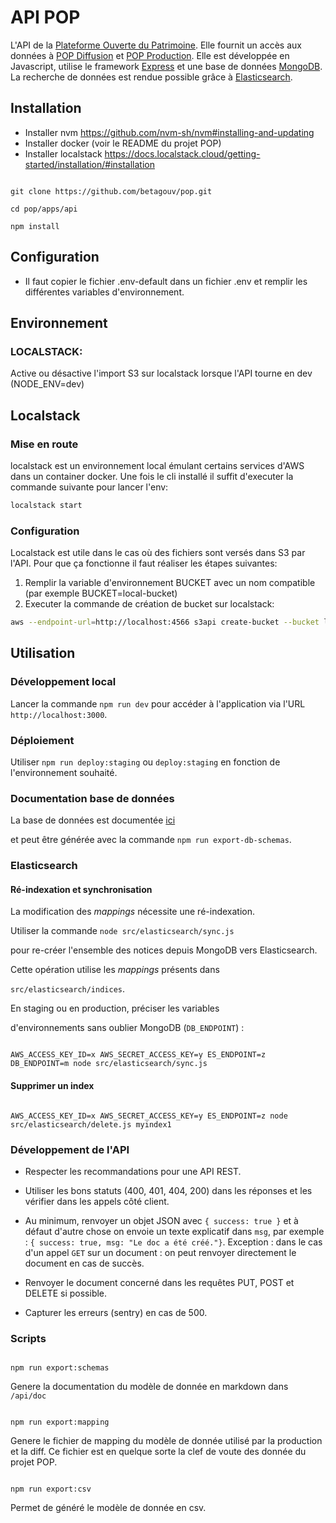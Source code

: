 
# API POP

  

L'API de la [Plateforme Ouverte du Patrimoine](https://pop.culture.gouv.fr). Elle fournit un accès aux données à [POP Diffusion](https://github.com/betagouv/pop/tree/master/apps/diffusion) et [POP Production](https://github.com/betagouv/pop/tree/master/apps/production). Elle est développée en Javascript, utilise le framework [Express](https://expressjs.com) et une base de données [MongoDB](https://www.mongodb.com/). La recherche de données est rendue possible grâce à [Elasticsearch](https://www.elastic.co/fr/products/elasticsearch).

  

## Installation

- Installer nvm https://github.com/nvm-sh/nvm#installing-and-updating
- Installer docker (voir le README du projet POP)
- Installer localstack https://docs.localstack.cloud/getting-started/installation/#installation
  

```

git clone https://github.com/betagouv/pop.git

cd pop/apps/api

npm install

```

## Configuration
- Il faut copier le fichier .env-default dans un fichier .env et remplir les différentes variables d'environnement.

## Environnement
### LOCALSTACK:
Active ou désactive l'import S3 sur localstack lorsque l'API tourne en dev (NODE_ENV=dev)

## Localstack
### Mise en route
localstack est un environnement local émulant certains services d'AWS dans un container docker. 
Une fois le cli installé il suffit d'executer la commande suivante pour lancer l'env: 
```bash
localstack start
```

### Configuration 
Localstack est utile dans le cas où des fichiers sont versés dans S3 par l'API. 
Pour que ça fonctionne il faut réaliser les étapes suivantes:
1. Remplir la variable d'environnement BUCKET avec un nom compatible (par exemple BUCKET=local-bucket)
2. Executer la commande de création de bucket sur localstack:
```bash
aws --endpoint-url=http://localhost:4566 s3api create-bucket --bucket local-bucket --region eu-west-1
```

## Utilisation
### Développement local
Lancer la commande `npm run dev` pour accéder à l'application via l'URL `http://localhost:3000`.

### Déploiement
Utiliser `npm run deploy:staging` ou `deploy:staging` en fonction de l'environnement souhaité.

### Documentation base de données
La base de données est documentée [ici](https://github.com/betagouv/pop/tree/master/apps/api/doc/README.md)

et peut être générée avec la commande `npm run export-db-schemas`.

  

### Elasticsearch

  

#### Ré-indexation et synchronisation

  

La modification des _mappings_ nécessite une ré-indexation.

Utiliser la commande `node src/elasticsearch/sync.js`

pour re-créer l'ensemble des notices depuis MongoDB vers Elasticsearch.

Cette opération utilise les _mappings_ présents dans

`src/elasticsearch/indices`.

  

En staging ou en production, préciser les variables

d'environnements sans oublier MongoDB (`DB_ENDPOINT`) :

  

```

AWS_ACCESS_KEY_ID=x AWS_SECRET_ACCESS_KEY=y ES_ENDPOINT=z DB_ENDPOINT=m node src/elasticsearch/sync.js

```

  

#### Supprimer un index

```

AWS_ACCESS_KEY_ID=x AWS_SECRET_ACCESS_KEY=y ES_ENDPOINT=z node src/elasticsearch/delete.js myindex1

```

  

### Développement de l'API

  

- Respecter les recommandations pour une API REST.

- Utiliser les bons statuts (400, 401, 404, 200) dans les réponses et les vérifier dans les appels côté client.

- Au minimum, renvoyer un objet JSON avec `{ success: true }` et à défaut d'autre chose on envoie un texte explicatif dans `msg`, par exemple : `{ success: true, msg: "Le doc a été créé."}`. Exception : dans le cas d'un appel `GET` sur un document : on peut renvoyer directement le document en cas de succès.

- Renvoyer le document concerné dans les requêtes PUT, POST et DELETE si possible.

- Capturer les erreurs (sentry) en cas de 500.

  
  

### Scripts

```

npm run export:schemas

```

Genere la documentation du modèle de donnée en markdown dans `/api/doc`

  

```

npm run export:mapping

```

Genere le fichier de mapping du modèle de donnée utilisé par la production et la diff. Ce fichier est en quelque sorte la clef de voute des donnée du projet POP.

  

```

npm run export:csv

```

Permet de généré le modèle de donnée en csv.